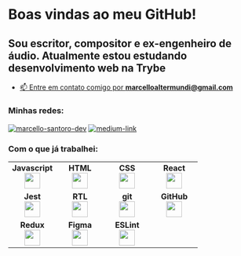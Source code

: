 <h1>Boas vindas ao meu GitHub!</h1>


<h2>Sou escritor, compositor e ex-engenheiro de áudio. Atualmente estou estudando desenvolvimento web na <span><strong>Trybe</strong><a href="https://www.betrybe.com" target="blank"></span></h2>

- 📫 Entre em contato comigo por **marcelloaltermundi@gmail.com**

<h3 align="left">Minhas redes:</h3>
<p align="left">
<a href="https://linkedin.com/in/marcello-santoro-dev" target="blank"><img align="center" src="https://img.shields.io/badge/LinkedIn-0077B5?style=for-the-badge&logo=linkedin&logoColor=white" alt="marcello-santoro-dev" /></a>
<a href="https://marcellosonoro.medium.com/" target="_blank"><img align="center" src="https://img.shields.io/badge/Medium-12100E?style=for-the-badge&logo=medium&logoColor=white" alt="medium-link"  /></a>
</p>


<h3 align="left">Com o que já trabalhei:</h3>
<table width="320px">
    <tbody>
        <tr valign="top">
            <td width="80px" align="center">
            <span><strong>Javascript</strong></span><br>
            <img height="32px" src="https://upload.vectorlogo.zone/logos/javascript/images/239ec8a4-163e-4792-83b6-3f6d96911757.svg">
            </td>
            <td width="80px" align="center">
            <span><strong>HTML</strong></span><br>
            <img height="32" src="https://cdn.jsdelivr.net/gh/devicons/devicon/icons/html5/html5-original.svg">
            </td>
            <td width="80px" align="center">
            <span><strong>CSS</strong></span><br>
            <img height="32px" src="https://cdn.jsdelivr.net/gh/devicons/devicon/icons/css3/css3-original.svg">
            </td>
            <td width="80px" align="center">
            <span><strong>React</strong></span><br>
            <img height="32px" src="https://cdn.jsdelivr.net/gh/devicons/devicon/icons/react/react-original.svg">
            </td>
        </tr>
        <tr valign="top">
            <td width="80px" align="center">
            <span><strong>Jest</strong></span><br>
            <img height="32px" src="https://www.vectorlogo.zone/logos/jestjsio/jestjsio-icon.svg">
            <td width="80px" align="center">
            <span><strong>RTL</strong></span><br>
            <img height="32" src="https://testing-library.com/img/octopus-128x128.png">
            </td>
            <td width="80px" align="center">
            <span><strong>git</strong></span><br>
            <img height="32px" src="https://cdn.jsdelivr.net/gh/devicons/devicon/icons/git/git-plain.svg">
            </td>
            <td width="80px" align="center">
            <span><strong>GitHub</strong></span><br>
            <img height="32px" src="https://cdn.jsdelivr.net/gh/devicons/devicon/icons/github/github-original.svg">
            </td>
        </tr>
        <tr valign="top">
            <td width="80px" align="center">
            <span><strong>Redux</strong></span><br>
            <img height="32" src="https://cdn.worldvectorlogo.com/logos/redux.svg">
            </td>
            <td width="80px" align="center">
            <span><strong>Figma</strong></span><br>
            <img height="32px" src="https://www.vectorlogo.zone/logos/figma/figma-icon.svg">
            </td>
            <td width="80px" align="center">
            <span><strong>ESLint</strong></span><br>
            <img height="32px" src="https://www.vectorlogo.zone/logos/eslint/eslint-icon.svg">
            <td width="80px" align="center">
        </tr>
    </tbody>
</table>

